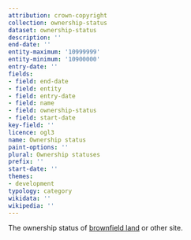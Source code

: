 ```yaml
---
attribution: crown-copyright
collection: ownership-status
dataset: ownership-status
description: ''
end-date: ''
entity-maximum: '10999999'
entity-minimum: '10900000'
entry-date: ''
fields:
- field: end-date
- field: entity
- field: entry-date
- field: name
- field: ownership-status
- field: start-date
key-field: ''
licence: ogl3
name: Ownership status
paint-options: ''
plural: Ownership statuses
prefix: ''
start-date: ''
themes:
- development
typology: category
wikidata: ''
wikipedia: ''
---
```


The ownership status of [brownfield land](/dataset/brownfield-land) or other site.
